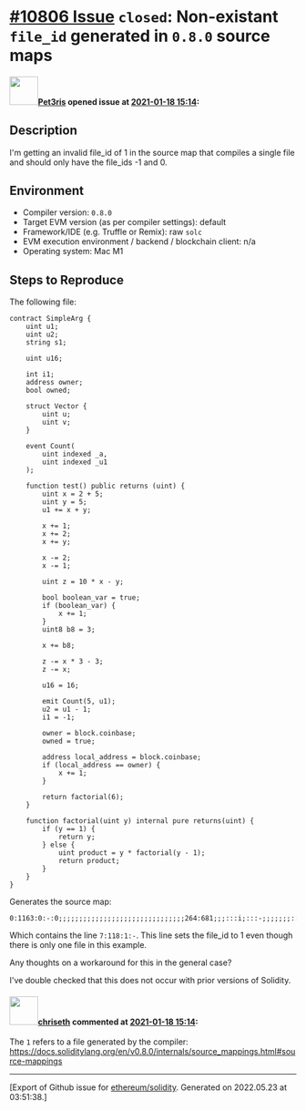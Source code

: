 # [\#10806 Issue](https://github.com/ethereum/solidity/issues/10806) `closed`: Non-existant `file_id` generated in `0.8.0` source maps

#### <img src="https://avatars.githubusercontent.com/u/224585?u=a8a951f4dd78cee560641eaec43ef65e07d0cb0d&v=4" width="50">[Pet3ris](https://github.com/Pet3ris) opened issue at [2021-01-18 15:14](https://github.com/ethereum/solidity/issues/10806):

## Description

I'm getting an invalid file_id of 1 in the source map that compiles a single file and should only have the file_ids -1 and 0.

## Environment

- Compiler version: `0.8.0`
- Target EVM version (as per compiler settings): default
- Framework/IDE (e.g. Truffle or Remix): raw `solc`
- EVM execution environment / backend / blockchain client: n/a
- Operating system: Mac M1

## Steps to Reproduce

The following file:

```solidity
contract SimpleArg {
    uint u1;
    uint u2;
    string s1;

    uint u16;

    int i1;
    address owner;
    bool owned;

    struct Vector {
        uint u;
        uint v;
    }

    event Count(
        uint indexed _a,
        uint indexed _u1
    );

    function test() public returns (uint) {
        uint x = 2 + 5;
        uint y = 5;
        u1 += x + y;

        x += 1;
        x += 2;
        x += y;

        x -= 2;
        x -= 1;

        uint z = 10 * x - y;

        bool boolean_var = true;
        if (boolean_var) {
            x += 1;
        }
        uint8 b8 = 3;

        x += b8;

        z -= x * 3 - 3;
        z -= x;

        u16 = 16;

        emit Count(5, u1);
        u2 = u1 - 1;
        i1 = -1;

        owner = block.coinbase;
        owned = true;

        address local_address = block.coinbase;
        if (local_address == owner) {
            x += 1;
        }

        return factorial(6);
    }

    function factorial(uint y) internal pure returns(uint) {
        if (y == 1) {
            return y;
        } else {
            uint product = y * factorial(y - 1);
            return product;
        }
    }
}
```

Generates the source map:

```
0:1163:0:-:0;;;;;;;;;;;;;;;;;;;;;;;;;;;;;;;264:681;;;:::i;:::-;;;;;;;:::i;:::-;;;;;;;;;296:4;312:6;321:5;312:14;;336:6;345:1;336:10;;366:1;362;:5;;;;:::i;:::-;356:2;;:11;;;;;;;:::i;:::-;;;;;;;;383:1;378:6;;;;;:::i;:::-;;;399:1;394:6;;;;;:::i;:::-;;;415:1;410:6;;;;;:::i;:::-;;;432:1;427:6;;;;;:::i;:::-;;;448:1;443:6;;;;;:::i;:::-;;;460;478:1;474;469:2;:6;;;;:::i;:::-;:10;;;;:::i;:::-;460:19;;490:16;509:4;490:23;;527:11;523:48;;;559:1;554:6;;;;;:::i;:::-;;;523:48;580:8;591:1;580:12;;608:2;603:7;;;;;;;:::i;:::-;;;634:1;630;626;:5;;;;:::i;:::-;:9;;;;:::i;:::-;621:14;;;;;:::i;:::-;;;650:1;645:6;;;;;:::i;:::-;;;668:2;662:3;:8;;;;695:2;;692:1;686:12;;;;;;;;;;718:1;713:2;;:6;;;;:::i;:::-;708:2;:11;;;;734:2;729;:7;;;;755:14;747:5;;:22;;;;;;;;;;;;;;;;;;787:4;779:5;;:12;;;;;;;;;;;;;;;;;;802:21;826:14;802:38;;871:5;;;;;;;;;;;854:22;;:13;:22;;;850:59;;;897:1;892:6;;;;;:::i;:::-;;;850:59;926:12;936:1;926:9;:12::i;:::-;919:19;;;;;;;;264:681;:::o;951:210::-;1000:4;1025:1;1020;:6;1016:139;;;1049:1;1042:8;;;;1016:139;1081:12;1100:16;1114:1;1110;:5;;;;:::i;:::-;1100:9;:16::i;:::-;1096:1;:20;;;;:::i;:::-;1081:35;;1137:7;1130:14;;;951:210;;;;:::o;7:118:1:-;94:24;112:5;94:24;:::i;:::-;89:3;82:37;72:53;;:::o;131:222::-;;262:2;251:9;247:18;239:26;;275:71;343:1;332:9;328:17;319:6;275:71;:::i;:::-;229:124;;;;:::o;359:305::-;;418:20;436:1;418:20;:::i;:::-;413:25;;452:20;470:1;452:20;:::i;:::-;447:25;;606:1;538:66;534:74;531:1;528:81;525:2;;;612:18;;:::i;:::-;525:2;656:1;653;649:9;642:16;;403:261;;;;:::o;670:348::-;;733:20;751:1;733:20;:::i;:::-;728:25;;767:20;785:1;767:20;:::i;:::-;762:25;;955:1;887:66;883:74;880:1;877:81;872:1;865:9;858:17;854:105;851:2;;;962:18;;:::i;:::-;851:2;1010:1;1007;1003:9;992:20;;718:300;;;;:::o;1024:191::-;;1084:20;1102:1;1084:20;:::i;:::-;1079:25;;1118:20;1136:1;1118:20;:::i;:::-;1113:25;;1157:1;1154;1151:8;1148:2;;;1162:18;;:::i;:::-;1148:2;1207:1;1204;1200:9;1192:17;;1069:146;;;;:::o;1221:77::-;;1287:5;1276:16;;1266:32;;;:::o;1304:180::-;1352:77;1349:1;1342:88;1449:4;1446:1;1439:15;1473:4;1470:1;1463:15
```

Which contains the line `7:118:1:-`. This line sets the file_id to 1 even though there is only one file in this example.

Any thoughts on a workaround for this in the general case?

I've double checked that this does not occur with prior versions of Solidity.

#### <img src="https://avatars.githubusercontent.com/u/9073706?v=4" width="50">[chriseth](https://github.com/chriseth) commented at [2021-01-18 15:14](https://github.com/ethereum/solidity/issues/10806#issuecomment-762317693):

The `1` refers to a file generated by the compiler: https://docs.soliditylang.org/en/v0.8.0/internals/source_mappings.html#source-mappings


-------------------------------------------------------------------------------



[Export of Github issue for [ethereum/solidity](https://github.com/ethereum/solidity). Generated on 2022.05.23 at 03:51:38.]
